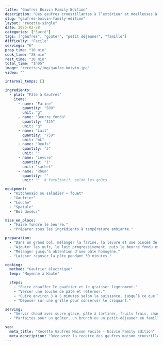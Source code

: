 ```yaml
---
title: "Gaufres Boivin Family Edition"
description: "Des gaufres croustillantes à l’extérieur et moelleuses à l’intérieur, une recette familiale testée et approuvée depuis des années."
slug: "gaufres-boivin-family-edition"
layout: "recette-single"
date: 2025-02-28
categories: ["Sucré"]
tags: ["gaufres", "goûter", "petit déjeuner", "famille"]
difficulty: "Facile"
servings: "6"
prep_time: "10 min"
cook_time: "25 min"
rest_time: "30 min"
total_time: "1h05"
image: "recettes/img/gaufre-boivin.jpg"
video: ""

internal_temps: []

ingredients:
  - plat: "Pâte à Gaufres"
    items:
      - name: "Farine"
        quantity: "500"
        unit: "g"
      - name: "Beurre fondu"
        quantity: "125"
        unit: "g"
      - name: "Lait"
        quantity: "750"
        unit: "mL"
      - name: "Oeufs"
        quantity: "3"
        unit: ""
      - name: "Levure"
        quantity: "1"
        unit: "sachet"
      - name: "Rhum"
        quantity: ""
        unit: ""  # facultatif, selon les goûts

equipment:
  - "Kitchenaid ou saladier + fouet"
  - "Gaufrier"
  - "Louche"
  - "Spatule"
  - "Bol doseur"

mise_en_place:
  - "Faire fondre le beurre."
  - "Préparer tous les ingrédients à température ambiante."

preparation:
  - "Dans un grand bol, mélanger la farine, la levure et une pincée de sel."
  - "Ajouter les œufs, le lait progressivement, puis le beurre fondu et le rhum (facultatif)."
  - "Mélanger jusqu’à obtention d’une pâte homogène."
  - "Laisser reposer la pâte pendant 30 minutes."

cooking:
  method: "Gaufrier électrique"
  temp: "Moyenne à Haute"

  steps:
    - "Faire chauffer le gaufrier et le graisser légèrement."
    - "Verser une louche de pâte et refermer."
    - "Cuire environ 3 à 5 minutes selon la puissance, jusqu’à ce que les gaufres soient dorées et croustillantes."
    - "Déposer sur une grille pour conserver le croquant."

serving:
  - "Servir chaud avec sucre glace, pâte à tartiner, fruits frais, chantilly ou confiture."
  - "Parfaites pour un goûter, un brunch ou un petit-déjeuner en famille."

seo:
  meta_title: "Recette Gaufres Maison Facile - Boivin Family Edition"
  meta_description: "Découvrez la recette des gaufres maison croustillantes et moelleuses de la Boivin Family. Faciles à faire, parfaites pour un goûter ou un brunch réussi !"
---
```

